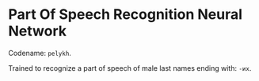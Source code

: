 # Part Of Speech Recognition Neural Network

Codename: `pelykh`.

Trained to recognize a part of speech of male last names ending with: `-их`.
